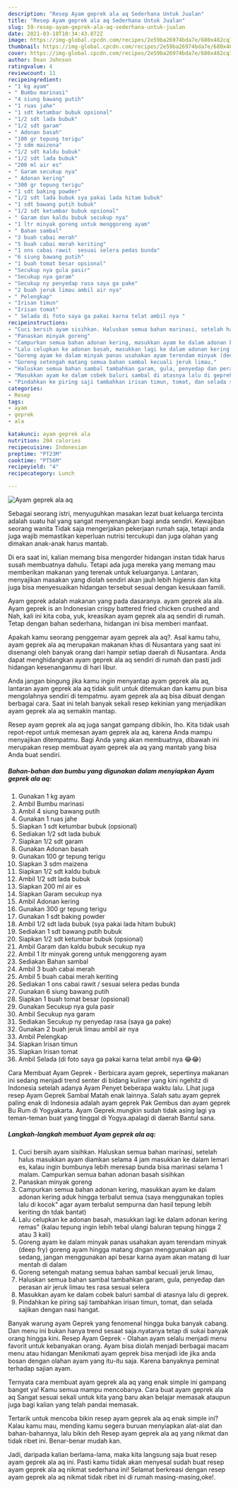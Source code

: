```yaml
---
description: "Resep Ayam geprek ala aq Sederhana Untuk Jualan"
title: "Resep Ayam geprek ala aq Sederhana Untuk Jualan"
slug: 59-resep-ayam-geprek-ala-aq-sederhana-untuk-jualan
date: 2021-03-18T10:34:43.072Z
image: https://img-global.cpcdn.com/recipes/2e59ba26974bda7e/680x482cq70/ayam-geprek-ala-aq-foto-resep-utama.jpg
thumbnail: https://img-global.cpcdn.com/recipes/2e59ba26974bda7e/680x482cq70/ayam-geprek-ala-aq-foto-resep-utama.jpg
cover: https://img-global.cpcdn.com/recipes/2e59ba26974bda7e/680x482cq70/ayam-geprek-ala-aq-foto-resep-utama.jpg
author: Dean Johnson
ratingvalue: 4
reviewcount: 11
recipeingredient:
- "1 kg ayam"
- " Bumbu marinasi"
- "4 siung bawang putih"
- "1 ruas jahe"
- "1 sdt ketumbar bubuk opsional"
- "1/2 sdt lada bubuk"
- "1/2 sdt garam"
- " Adonan basah"
- "100 gr tepung terigu"
- "3 sdm maizena"
- "1/2 sdt kaldu bubuk"
- "1/2 sdt lada bubuk"
- "200 ml air es"
- " Garam secukup nya"
- " Adonan kering"
- "300 gr tepung terigu"
- "1 sdt baking powder"
- "1/2 sdt lada bubuk sya pakai lada hitam bubuk"
- "1 sdt bawang putih bubuk"
- "1/2 sdt ketumbar bubuk opsional"
- " Garam dan kaldu bubuk secukup nya"
- "1 ltr minyak goreng untuk menggoreng ayam"
- " Bahan sambal"
- "3 buah cabai merah"
- "5 buah cabai merah keriting"
- "1 ons cabai rawit  sesuai selera pedas bunda"
- "6 siung bawang putih"
- "1 buah tomat besar opsional"
- "Secukup nya gula pasir"
- "Secukup nya garam"
- "Secukup ny penyedap rasa saya ga pake"
- "2 buah jeruk limau ambil air nya"
- " Pelengkap"
- "Irisan timun"
- "Irisan tomat"
- " Selada di foto saya ga pakai karna telat ambil nya "
recipeinstructions:
- "Cuci bersih ayam sisihkan. Haluskan semua bahan marinasi, setelah halus masukkan ayam diamkan selama 4 jam masukkan ke dalam lemari es, kalau ingin bumbunya lebih meresap bunda bisa marinasi selama 1 malam. Campurkan semua bahan adonan basah sisihkan"
- "Panaskan minyak goreng"
- "Campurkan semua bahan adonan kering, masukkan ayam ke dalam adonan kering aduk hingga terbalut semua (saya menggunakan toples lalu di kocok&#34; agar ayam terbalut sempurna dan hasil tepung lebih keriting dn tdak bantat)"
- "Lalu celupkan ke adonan basah, masukkan lagi ke dalam adonan kering remas&#34; (kalau tepung ingin lebih tebal ulangi baluran tepung hingga 2 atau 3 kali)"
- "Goreng ayam ke dalam minyak panas usahakan ayam terendam minyak (deep fry) goreng ayam hingga matang dngan menggunakan api sedang, jangan menggunakan api besar karna ayam akan matang di luar mentah di dalam"
- "Goreng setengah matang semua bahan sambal kecuali jeruk limau,"
- "Haluskan semua bahan sambal tambahkan garam, gula, penyedap dan perasan air jeruk limau tes rasa sesuai selera"
- "Masukkan ayam ke dalam cobek baluri sambal di atasnya lalu di geprek."
- "Pindahkan ke piring saji tambahkan irisan timun, tomat, dan selada sajikan dengan nasi hangat."
categories:
- Resep
tags:
- ayam
- geprek
- ala

katakunci: ayam geprek ala 
nutrition: 204 calories
recipecuisine: Indonesian
preptime: "PT23M"
cooktime: "PT56M"
recipeyield: "4"
recipecategory: Lunch

---
```



![Ayam geprek ala aq](https://img-global.cpcdn.com/recipes/2e59ba26974bda7e/680x482cq70/ayam-geprek-ala-aq-foto-resep-utama.jpg)

Sebagai seorang istri, menyuguhkan masakan lezat buat keluarga tercinta adalah suatu hal yang sangat menyenangkan bagi anda sendiri. Kewajiban seorang  wanita Tidak saja mengerjakan pekerjaan rumah saja, tetapi anda juga wajib memastikan keperluan nutrisi tercukupi dan juga olahan yang dimakan anak-anak harus mantab.

Di era  saat ini, kalian memang bisa mengorder hidangan instan tidak harus susah membuatnya dahulu. Tetapi ada juga mereka yang memang mau memberikan makanan yang terenak untuk keluarganya. Lantaran, menyajikan masakan yang diolah sendiri akan jauh lebih higienis dan kita juga bisa menyesuaikan hidangan tersebut sesuai dengan kesukaan famili. 

Ayam geprek adalah makanan yang pada dasaranya. ayam geprek ala ala. Ayam geprek is an Indonesian crispy battered fried chicken crushed and Nah, kali ini kita coba, yuk, kreasikan ayam geprek ala aq sendiri di rumah. Tetap dengan bahan sederhana, hidangan ini bisa memberi manfaat.

Apakah kamu seorang penggemar ayam geprek ala aq?. Asal kamu tahu, ayam geprek ala aq merupakan makanan khas di Nusantara yang saat ini disenangi oleh banyak orang dari hampir setiap daerah di Nusantara. Anda dapat menghidangkan ayam geprek ala aq sendiri di rumah dan pasti jadi hidangan kesenanganmu di hari libur.

Anda jangan bingung jika kamu ingin menyantap ayam geprek ala aq, lantaran ayam geprek ala aq tidak sulit untuk ditemukan dan kamu pun bisa mengolahnya sendiri di tempatmu. ayam geprek ala aq bisa dibuat dengan berbagai cara. Saat ini telah banyak sekali resep kekinian yang menjadikan ayam geprek ala aq semakin mantap.

Resep ayam geprek ala aq juga sangat gampang dibikin, lho. Kita tidak usah repot-repot untuk memesan ayam geprek ala aq, karena Anda mampu menyajikan ditempatmu. Bagi Anda yang akan membuatnya, dibawah ini merupakan resep membuat ayam geprek ala aq yang mantab yang bisa Anda buat sendiri.

<!--inarticleads1-->

##### Bahan-bahan dan bumbu yang digunakan dalam menyiapkan Ayam geprek ala aq:

1. Gunakan 1 kg ayam
1. Ambil  Bumbu marinasi
1. Ambil 4 siung bawang putih
1. Gunakan 1 ruas jahe
1. Siapkan 1 sdt ketumbar bubuk (opsional)
1. Sediakan 1/2 sdt lada bubuk
1. Siapkan 1/2 sdt garam
1. Gunakan  Adonan basah
1. Gunakan 100 gr tepung terigu
1. Siapkan 3 sdm maizena
1. Siapkan 1/2 sdt kaldu bubuk
1. Ambil 1/2 sdt lada bubuk
1. Siapkan 200 ml air es
1. Siapkan  Garam secukup nya
1. Ambil  Adonan kering
1. Gunakan 300 gr tepung terigu
1. Gunakan 1 sdt baking powder
1. Ambil 1/2 sdt lada bubuk (sya pakai lada hitam bubuk)
1. Sediakan 1 sdt bawang putih bubuk
1. Siapkan 1/2 sdt ketumbar bubuk (opsional)
1. Ambil  Garam dan kaldu bubuk secukup nya
1. Ambil 1 ltr minyak goreng untuk menggoreng ayam
1. Sediakan  Bahan sambal
1. Ambil 3 buah cabai merah
1. Ambil 5 buah cabai merah keriting
1. Sediakan 1 ons cabai rawit / sesuai selera pedas bunda
1. Gunakan 6 siung bawang putih
1. Siapkan 1 buah tomat besar (opsional)
1. Gunakan Secukup nya gula pasir
1. Ambil Secukup nya garam
1. Sediakan Secukup ny penyedap rasa (saya ga pake)
1. Gunakan 2 buah jeruk limau ambil air nya
1. Ambil  Pelengkap
1. Siapkan Irisan timun
1. Siapkan Irisan tomat
1. Ambil  Selada (di foto saya ga pakai karna telat ambil nya 😂😂)


Cara Membuat Ayam Geprek - Berbicara ayam geprek, sepertinya makanan ini sedang menjadi trend senter di bidang kuliner yang kini ngehitz di Indonesia setelah adanya Ayam Penyet beberapa waktu lalu. Lihat juga resep Ayam Geprek Sambal Matah enak lainnya. Salah satu ayam geprek paling enak di Indonesia adalah ayam geprek Pak Gembus dan ayam geprek Bu Rum di Yogyakarta. Ayam Geprek.mungkin sudah tidak asing lagi ya teman-teman buat yang tinggal di Yogya.apalagi di daerah Bantul sana. 

<!--inarticleads2-->

##### Langkah-langkah membuat Ayam geprek ala aq:

1. Cuci bersih ayam sisihkan. Haluskan semua bahan marinasi, setelah halus masukkan ayam diamkan selama 4 jam masukkan ke dalam lemari es, kalau ingin bumbunya lebih meresap bunda bisa marinasi selama 1 malam. Campurkan semua bahan adonan basah sisihkan
1. Panaskan minyak goreng
1. Campurkan semua bahan adonan kering, masukkan ayam ke dalam adonan kering aduk hingga terbalut semua (saya menggunakan toples lalu di kocok&#34; agar ayam terbalut sempurna dan hasil tepung lebih keriting dn tdak bantat)
1. Lalu celupkan ke adonan basah, masukkan lagi ke dalam adonan kering remas&#34; (kalau tepung ingin lebih tebal ulangi baluran tepung hingga 2 atau 3 kali)
1. Goreng ayam ke dalam minyak panas usahakan ayam terendam minyak (deep fry) goreng ayam hingga matang dngan menggunakan api sedang, jangan menggunakan api besar karna ayam akan matang di luar mentah di dalam
1. Goreng setengah matang semua bahan sambal kecuali jeruk limau,
1. Haluskan semua bahan sambal tambahkan garam, gula, penyedap dan perasan air jeruk limau tes rasa sesuai selera
1. Masukkan ayam ke dalam cobek baluri sambal di atasnya lalu di geprek.
1. Pindahkan ke piring saji tambahkan irisan timun, tomat, dan selada sajikan dengan nasi hangat.


Banyak warung ayam Geprek yang fenomenal hingga buka banyak cabang. Dan menu ini bukan hanya trend sesaat saja.nyatanya tetap di sukai banyak orang hingga kini. Resep Ayam Geprek - Olahan ayam selalu menjadi menu favorit untuk kebanyakan orang. Ayam bisa diolah menjadi berbagai macam menu atau hidangan Menikmati ayam geprek bisa menjadi ide jika anda bosan dengan olahan ayam yang itu-itu saja. Karena banyaknya peminat terhadap sajian ayam. 

Ternyata cara membuat ayam geprek ala aq yang enak simple ini gampang banget ya! Kamu semua mampu mencobanya. Cara buat ayam geprek ala aq Sangat sesuai sekali untuk kita yang baru akan belajar memasak ataupun juga bagi kalian yang telah pandai memasak.

Tertarik untuk mencoba bikin resep ayam geprek ala aq enak simple ini? Kalau kamu mau, mending kamu segera buruan menyiapkan alat-alat dan bahan-bahannya, lalu bikin deh Resep ayam geprek ala aq yang nikmat dan tidak ribet ini. Benar-benar mudah kan. 

Jadi, daripada kalian berlama-lama, maka kita langsung saja buat resep ayam geprek ala aq ini. Pasti kamu tiidak akan menyesal sudah buat resep ayam geprek ala aq nikmat sederhana ini! Selamat berkreasi dengan resep ayam geprek ala aq nikmat tidak ribet ini di rumah masing-masing,oke!.

